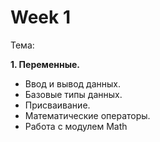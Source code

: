 # Week 1
Тема: <br/>

**1. Переменные.**

- Ввод и вывод данных.
- Базовые типы данных.
- Присваивание.
- Математические операторы.
- Работа с модулем Math
